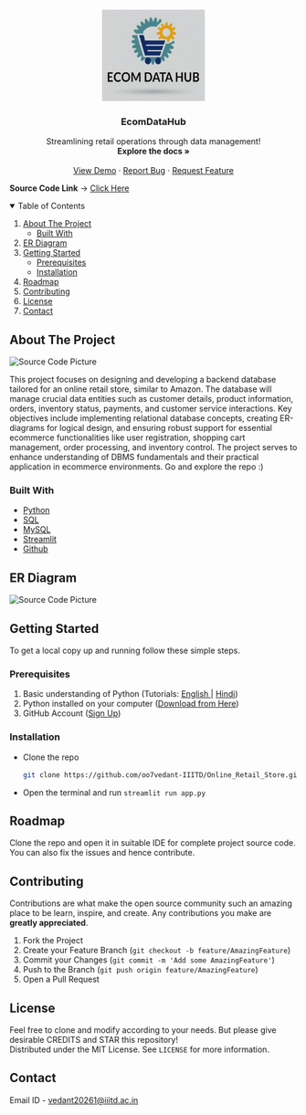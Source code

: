 <!-- PROJECT LOGO -->

<br />
<p align="center">
  <a href="https://github.com/oo7vedant-IIITD/Online_Retail_Store">
    <img src="readme_images/logo.jpeg" alt="Logo" width="180" height="160">
  </a>

  <h3 align="center">EcomDataHub</h3>

  <p align="center">
    Streamlining retail operations through data management!
    <br />
    <strong>Explore the docs »</strong>
    <br />
    <br />
    <a href="https://github.com/oo7vedant-IIITD/Online_Retail_Store/blob/main/Project.pdf">View Demo</a>
    ·
    <a href="https://github.com/oo7vedant-IIITD/Online_Retail_Store/issues">Report Bug</a>
    ·
    <a href="https://github.com/oo7vedant-IIITD/Online_Retail_Store/issues">Request Feature</a>
    <br />
</p>

**Source Code Link** -> [Click Here](https://github.com/oo7vedant-IIITD/Online_Retail_Store/tree/main/Source_code)
<br>

<!-- TABLE OF CONTENTS -->
<details open="open">
  <summary>Table of Contents</summary>
  <ol>
    <li>
      <a href="#about-the-project">About The Project</a>
      <ul>
        <li><a href="#built-with">Built With</a></li>
      </ul>
    </li>
    <li><a href="#er-diagram">ER Diagram</a></li>
    <li>
      <a href="#getting-started">Getting Started</a>
      <ul>
        <li><a href="#prerequisites">Prerequisites</a></li>
        <li><a href="#installation">Installation</a></li>
      </ul>
    </li>
    <li><a href="#roadmap">Roadmap</a></li>
    <li><a href="#contributing">Contributing</a></li>
    <li><a href="#license">License</a></li>
    <li><a href="#contact">Contact</a></li>
  </ol>
</details>



<!-- ABOUT THE PROJECT -->
## About The Project

![Source Code Picture][product-screenshot]

This project focuses on designing and developing a backend database tailored for an online retail store, similar to Amazon. The database will manage crucial data entities such as customer details, product information, orders, inventory status, payments, and customer service interactions. Key objectives include implementing relational database concepts, creating ER-diagrams for logical design, and ensuring robust support for essential ecommerce functionalities like user registration, shopping cart management, order processing, and inventory control. The project serves to enhance understanding of DBMS fundamentals and their practical application in ecommerce environments. Go and explore the repo :)

### Built With

* [Python](https://www.python.org/) 
* [SQL](https://www.w3schools.com/sql/)
* [MySQL](https://www.mysql.com/)
* [Streamlit](https://streamlit.io/)
* [Github](https://github.com/)

<!-- ER Diagram -->
## ER Diagram
![Source Code Picture][product-screenshot1]

<!-- GETTING STARTED -->
## Getting Started

To get a local copy up and running follow these simple steps.

### Prerequisites

1. Basic understanding of Python (Tutorials: [English ](https://youtu.be/_uQrJ0TkZlc)| [Hindi](https://youtu.be/gfDE2a7MKjA))
2. Python installed on your computer ([Download from Here](https://www.python.org/downloads/))
3. GitHub Account ([Sign Up](https://github.com))


### Installation

- Clone the repo
   ```sh
   git clone https://github.com/oo7vedant-IIITD/Online_Retail_Store.git
   ```
- Open the terminal and run `streamlit run app.py`
   

<!-- ROADMAP -->
## Roadmap

Clone the repo and open it in suitable IDE for complete project source code. You can also fix the issues and hence contribute.


<!-- CONTRIBUTING -->
## Contributing

Contributions are what make the open source community such an amazing place to be learn, inspire, and create. Any contributions you make are **greatly appreciated**.

1. Fork the Project
2. Create your Feature Branch (`git checkout -b feature/AmazingFeature`)
3. Commit your Changes (`git commit -m 'Add some AmazingFeature'`)
4. Push to the Branch (`git push origin feature/AmazingFeature`)
5. Open a Pull Request

<!-- LICENSE -->
## License

Feel free to clone and modify according to your needs. But please give desirable CREDITS and STAR this repository!<br> Distributed under the MIT License. See `LICENSE` for more information.


<!-- CONTACT -->
## Contact

Email ID - vedant20261@iiitd.ac.in

<!-- MARKDOWN LINKS & IMAGES -->
[product-screenshot]: https://github.com/oo7vedant-IIITD/Online_Retail_Store/blob/main/readme_images/screenshot1.jpg
[product-screenshot1]: https://github.com/oo7vedant-IIITD/Online_Retail_Store/blob/main/readme_images/screenshot2.jpg
